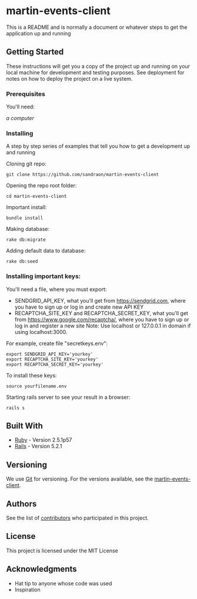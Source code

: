 # martin-events-client

This is a README and is normally a document or whatever steps to get the application up and running

## Getting Started

These instructions will get you a copy of the project up and running on your local machine for development and testing purposes. See deployment for notes on how to deploy the project on a live system.


### Prerequisites

You'll need:

*a computer*

### Installing

A step by step series of examples that tell you how to get a development up and running

Cloning git repo:
```
git clone https://github.com/sandraon/martin-events-client
```
Opening the repo root folder:
```
cd martin-events-client
```
Important install:
```
bundle install
```
Making database:
```
rake db:migrate
```
Adding default data to database:
```
rake db:seed
```
### Installing important keys:
You'll need a file, where you must export:
* SENDGRID_API_KEY, what you'll get from https://sendgrid.com, where you have to sign up or log in and create new API KEY
* RECAPTCHA_SITE_KEY and RECAPTCHA_SECRET_KEY, what you'll get from https://www.google.com/recaptcha/, where you have to sign up or log in and register a new site Note: Use localhost or 127.0.0.1 in domain if using localhost:3000.

For example, create file "secretkeys.env":
```
export SENDGRID_API_KEY='yourkey'
export RECAPTCHA_SITE_KEY='yourkey'
export RECAPTCHA_SECRET_KEY='yourkey'
```
To install these keys:
```
source yourfilename.env
```
Starting rails server to see your result in a browser:
```
rails s
```

## Built With

* [Ruby](https://www.ruby-lang.org/en/) - Version 2.5.1p57
* [Rails](https://rubyonrails.org/) - Version 5.2.1


## Versioning

We use [Git](https://git-scm.com/) for versioning. For the versions available, see the [martin-events-client](https://github.com/sandraon/martin-events-client). 

## Authors

See the list of [contributors](https://github.com/sandraon/martin-events-client/graphs/contributors) who participated in this project.

## License

This project is licensed under the MIT License

## Acknowledgments

* Hat tip to anyone whose code was used
* Inspiration


